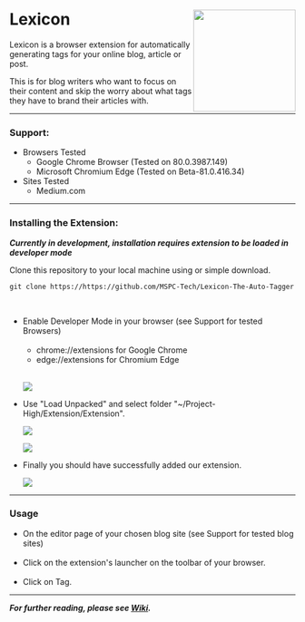 # Lexicon <img src=https://github.com/MSPC-Tech/Lexicon-The-Auto-Tagger/blob/master/Extension/Extension/design%201.0.0/logo-green.png width=180 align='right'>

<p>
Lexicon is a browser extension for automatically generating tags for your online blog, article or post.

This is for blog writers who want to focus on their content and skip the worry about what tags they have to brand their articles with.
</p>

---
### Support:
<ul>
<li>Browsers Tested
 <ul>
  <li>Google Chrome Browser (Tested on 80.0.3987.149)</li>
  <li>Microsoft Chromium Edge (Tested on Beta-81.0.416.34)</li>
 </ul>
</li>
<li>Sites Tested
 <ul>
  <li>Medium.com</li>
 </ul>
</li>
</ul>

---
### Installing the Extension:
***Currently in development, installation requires extension to be loaded in developer mode***

Clone this repository to your local machine using or simple download.

	git clone https://https://github.com/MSPC-Tech/Lexicon-The-Auto-Tagger

<br>
<ul>
 <li>Enable Developer Mode in your browser (see Support for tested Browsers)
  <ul><br>
   <li>chrome://extensions for Google Chrome</li>
   <li>edge://extensions for Chromium Edge</li><br>
  </ul>
 </li>
 
 ![](https://i.ibb.co/KGb8D1w/dev-mode.png)
 <li>Use "Load Unpacked" and select folder "~/Project-High/Extension/Extension".
 
 ![](https://i.ibb.co/sRDYTQC/load-unpacked.png)

 ![](https://i.ibb.co/5cDb5Tq/load-unpacked-file-select.png)
 </li>
 <li>Finally you should have successfully added our extension.

 ![](https://i.ibb.co/ZJGg43M/confirmation.png)
 </li>
</ul>

---
### Usage
<ul>
<li>On the editor page of your chosen blog site (see Support for tested blog sites)</li><br>
<li>Click on the extension's launcher on the toolbar of your browser.</li><br>
<li>Click on Tag.</li>
</ul>

---
***For further reading, please see <a href='https://github.com/MSPC-Tech/Lexicon-The-Auto-Tagger/wiki'>Wiki</a>.***
